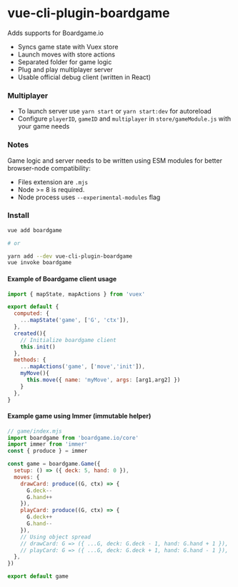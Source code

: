 # vue-cli-plugin-boardgame
Adds supports for Boardgame.io

* Syncs game state with Vuex store
* Launch moves with store actions
* Separated folder for game logic
* Plug and play multiplayer server 
* Usable official debug client (written in React)

### Multiplayer

* To launch server use `yarn start` or `yarn start:dev` for autoreload
* Configure `playerID`, `gameID` and `multiplayer` in `store/gameModule.js` with your game needs


### Notes

Game logic and server needs to be written using ESM modules for better browser-node compatibility:
  * Files extension are `.mjs`
  * Node >= 8 is required.
  * Node process uses `--experimental-modules` flag


### Install
```sh
vue add boardgame

# or

yarn add --dev vue-cli-plugin-boardgame
vue invoke boardgame
```

#### Example of Boardgame client usage
```js
import { mapState, mapActions } from 'vuex'

export default {
  computed: {
    ...mapState('game', ['G', 'ctx']),
  },
  created(){
    // Initialize boardgame client
    this.init() 
  },
  methods: {
    ...mapActions('game', ['move','init']),
    myMove(){
      this.move({ name: 'myMove', args: [arg1,arg2] })
    }
  },
}
```

#### Example game using Immer (immutable helper)
```js
// game/index.mjs
import boardgame from 'boardgame.io/core'
import immer from 'immer'
const { produce } = immer

const game = boardgame.Game({
  setup: () => ({ deck: 5, hand: 0 }),
  moves: {
    drawCard: produce((G, ctx) => {
      G.deck--
      G.hand++
    }),
    playCard: produce((G, ctx) => {
      G.deck++
      G.hand--
    }),
    // Using object spread
    // drawCard: G => ({ ...G, deck: G.deck - 1, hand: G.hand + 1 }),
    // playCard: G => ({ ...G, deck: G.deck + 1, hand: G.hand - 1 }),
  },
})

export default game

